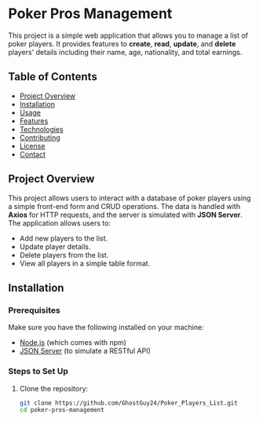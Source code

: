 # Poker Pros Management

This project is a simple web application that allows you to manage a list of poker players. It provides features to **create**, **read**, **update**, and **delete** players' details including their name, age, nationality, and total earnings.

## Table of Contents

- [Project Overview](#project-overview)
- [Installation](#installation)
- [Usage](#usage)
- [Features](#features)
- [Technologies](#technologies)
- [Contributing](#contributing)
- [License](#license)
- [Contact](#contact)

## Project Overview

This project allows users to interact with a database of poker players using a simple front-end form and CRUD operations. The data is handled with **Axios** for HTTP requests, and the server is simulated with **JSON Server**. The application allows users to:

- Add new players to the list.
- Update player details.
- Delete players from the list.
- View all players in a simple table format.

## Installation

### Prerequisites

Make sure you have the following installed on your machine:

- [Node.js](https://nodejs.org/) (which comes with npm)
- [JSON Server](https://github.com/typicode/json-server) (to simulate a RESTful API)
  
### Steps to Set Up

1. Clone the repository:

   ```bash
   git clone https://github.com/GhostGuy24/Poker_Players_List.git
   cd poker-pros-management
